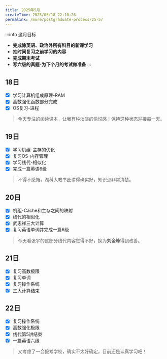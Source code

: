 ```yaml
---
title: 2025年5月
createTime: 2025/05/18 22:10:26
permalink: /more/postgraduate-process/25-5/
---
```


:::info 这月目标
- **完成除英语、政治外所有科目的新课学习**
- **抽时间复习之前学习的内容**
- **完成期末考试**
- **写六级的真题-为下个月的考试做准备**
:::

## 18日
- [x] 学习计算机组成原理-RAM
- [x] 高数强化函数部分完成
- [x] OS复习-进程

> 今天专注的阅读课本，让我有种淡淡的愉悦感！保持这种状态迎接每一天。

## 19日
- [x] 学习机组-主存的优化
- [x] 复习OS-内存管理
- [x] 学习线代-相似化
- [x] 完成一篇英语6级

> 不得不感慨，湖科大教书匠讲得确实好，知识点非常清楚。

## 20日
- [x] 机组-Cache和主存之间的映射
- [x] 线代的相似化
- [x] 武忠祥三大计算
- [x] 复习英语单词并完成一篇6级

> 今天看张宇的这部分线代内容觉得不好，换为**刘金峰**得到改善。

## 21日
- [x] 复习高数极限
- [x] 复习单词
- [x] 复习操作系统
- [x] 三大计算结束

## 22日
- [x] 复习操作系统
- [x] 高数强化极限
- [x] 线代第5讲结束
- [x] 一篇英语六级

> 又考虑了一会报考学校，确实不太好确定，目前还是认真学习吧！